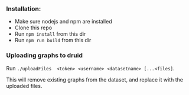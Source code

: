 ### Installation:

- Make sure nodejs and npm are installed
- Clone this repo
- Run `npm install` from this dir
- Run `npm run build` from this dir


### Uploading graphs to druid

Run `./uploadFiles  <token> <username> <datasetname> [...<files]`.

This will remove existing graphs from the dataset, and replace it with the uploaded files.
